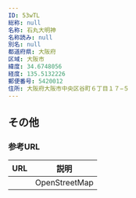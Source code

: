 ```yaml
---
ID: 53wTL
総称: null
名称: 石丸大明神
名称読み: null
別名: null
都道府県: 大阪府
区域: 大阪市
緯度: 34.6748056
経度: 135.5132226
郵便番号: 5420012
住所: 大阪府大阪市中央区谷町６丁目１７−５
---
```


## その他

### 参考URL

| URL | 説明          |
| --- | ------------- |
|     | OpenStreetMap |
